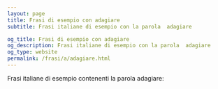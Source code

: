 ```yaml
---
layout: page
title: Frasi di esempio con adagiare 
subtitle: Frasi italiane di esempio con la parola  adagiare

og_title: Frasi di esempio con adagiare 
og_description: Frasi italiane di esempio con la parola  adagiare
og_type: website
permalink: /frasi/a/adagiare.html
---
```


Frasi italiane di esempio contenenti la parola adagiare:


